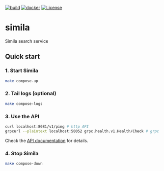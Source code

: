 [![build](https://github.com/simila-io/simila/actions/workflows/build.yaml/badge.svg)](https://github.com/simila-io/simila/actions/workflows/build.yaml) [![docker](https://github.com/simila-io/simila/actions/workflows/docker.yaml/badge.svg)](https://github.com/simila-io/simila/actions/workflows/docker.yaml) [![License](https://img.shields.io/badge/License-Apache%202.0-blue.svg)](https://github.com/simila-io/simila/blob/master/LICENSE)
# simila
Simila search service

## Quick start

### 1. Start Simila

```bash
make compose-up
```

### 2. Tail logs (optional)

```bash
make compose-logs
```

### 3. Use the API
```bash
curl localhost:8081/v1/ping # http API
grpcurl --plaintext localhost:50052 grpc.health.v1.Health/Check # grpc API 
```

Check the [API documentation](pkg/api/README.md) for details.

### 4. Stop Simila

```bash
make compose-down
```

